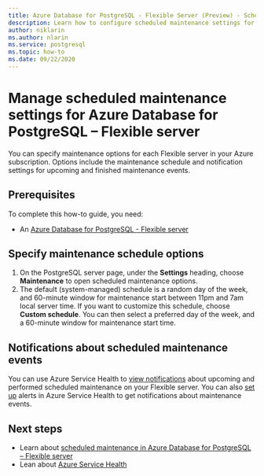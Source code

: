 ```yaml
---
title: Azure Database for PostgreSQL - Flexible Server (Preview) - Scheduled maintenance - Azure portal
description: Learn how to configure scheduled maintenance settings for an Azure Database for PostgreSQL - Flexible server from the Azure portal.
author: niklarin
ms.author: nlarin
ms.service: postgresql
ms.topic: how-to
ms.date: 09/22/2020
---
```


# Manage scheduled maintenance settings for Azure Database for PostgreSQL – Flexible server
 
You can specify maintenance options for each Flexible server in your Azure subscription. Options include the maintenance schedule and notification settings for upcoming and finished maintenance events.



## Prerequisites
To complete this how-to guide, you need:
- An [Azure Database for PostgreSQL - Flexible server](quickstart-create-server-portal.md)
 
## Specify maintenance schedule options
 
1. On the PostgreSQL server page, under the **Settings** heading, choose **Maintenance** to open scheduled maintenance options.
2. The default (system-managed) schedule is a random day of the week, and 60-minute window for maintenance start between 11pm and 7am local server time. If you want to customize this schedule, choose **Custom schedule**. You can then select a preferred day of the week, and a 60-minute window for maintenance start time.
 
## Notifications about scheduled maintenance events
 
You can use Azure Service Health to [view notifications](../../service-health/service-notifications.md) about upcoming and performed scheduled maintenance on your Flexible server. You can also [set up](../../service-health/resource-health-alert-monitor-guide.md) alerts in Azure Service Health to get notifications about maintenance events.
 
## Next steps  
 
* Learn about [scheduled maintenance in Azure Database for PostgreSQL – Flexible server](concepts-maintenance.md)
* Lean about [Azure Service Health](../../service-health/overview.md)
